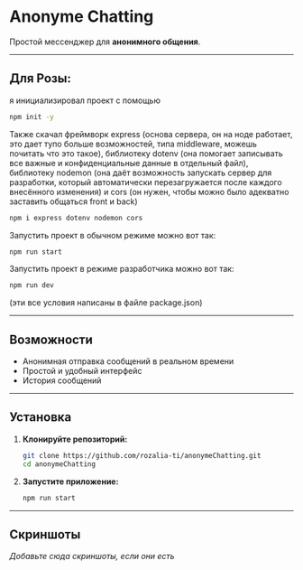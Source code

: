 # Anonyme Chatting

Простой мессенджер для **анонимного общения**.

---

## Для Розы:

я инициализировал проект с помощью 
```bash
npm init -y
```
Также скачал фреймворк express (основа сервера, он на ноде работает, это дает тупо больше возможностей, типа middleware, можешь почитать что это такое), библиотеку dotenv (она помогает записывать все важные и конфиденциальные данные в отдельный файл), библиотеку nodemon (она даёт возможность запускать сервер для разработки, который автоматически перезагружается после каждого внесённого изменения) и cors (он нужен, чтобы можно было адекватно заставить общаться front и back)
```bash
npm i express dotenv nodemon cors
```
Запустить проект в обычном режиме можно вот так:
```bash
npm run start
```
Запустить проект в режиме разработчика можно вот так:
```bash
npm run dev
```
(эти все условия написаны в файле package.json)

---

## Возможности

- Анонимная отправка сообщений в реальном времени  
- Простой и удобный интерфейс  
- История сообщений

---

## Установка

1. **Клонируйте репозиторий:**
   ```bash
   git clone https://github.com/rozalia-ti/anonymeChatting.git
   cd anonymeChatting
   ```

2. **Запустите приложение:**
   ```bash
   npm run start
   ```

---

## Скриншоты

_Добавьте сюда скриншоты, если они есть_

